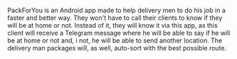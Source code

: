 PackForYou is an Android app made to help delivery men to do his job in a faster and better way. They won't have to call their clients to know if they will be at home or not. Instead of it, they will know it via this app, as this client will receive a Telegram message where he will be able to say if he will be at home or not and, i not, he will be able to send another location. The delivery man packages will, as well, auto-sort with the best possible route.
